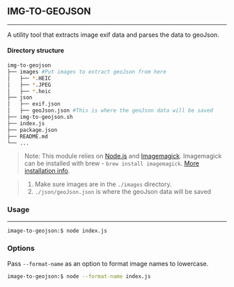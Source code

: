 ## IMG-TO-GEOJSON

---

A utility tool that extracts image exif data and parses the data to geoJson.

#### Directory structure

```bash
img-to-geojson
├── images #Put images to extract geoJson from here
│   ├── *.HEIC
│   ├── *.JPEG
│   ├── *.heic
├── json
│   ├── exif.json
│   ├── geoJson.json #This is where the geoJson data will be saved
├── img-to-geojson.sh
├── index.js
├── package.json
├── README.md
└── ...
```

> Note: This module relies on [Node.js](https://nodejs.org/en/download/) and [Imagemagick](https://imagemagick.org/). Imagemagick can be installed with brew - `brew install imagemagick`. [More installation info](https://imagemagick.org/script/download.php).

> 1.  Make sure images are in the `./images` directory.
> 2.  `./json/geoJson.json` is where the geoJson data will be saved

### Usage

---

```bash
image-to-geojson:$ node index.js
```

### Options

Pass `--format-name` as an option to format image names to lowercase.

```bash
image-to-geojson:$ node --format-name index.js
```
